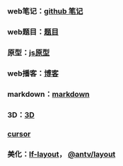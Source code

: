 ### web笔记：[github 笔记](https://github.com/sisterAn/blog?tab=readme-ov-file)
### web题目：[题目](https://vue3js.cn/interview/vue/permission.html#%E4%BA%8C%E3%80%81%E5%A6%82%E4%BD%95%E5%81%9A)
### 原型：[js原型](https://github.com/sisterAn/blog/issues/5)
### web播客：[博客](https://www.muyiy.cn/blog/1/1.1.html#%E6%89%A7%E8%A1%8C%E4%B8%8A%E4%B8%8B%E6%96%87%E7%9A%84%E7%B1%BB%E5%9E%8B)
### markdown：[markdown](https://github.com/Vanessa219/vditor)
### 3D：[3D](https://vr.3d66.com/)
### [cursor](https://github.com/yuaotian/go-cursor-help/blob/master/README_CN.md)
### 美化：[lf-layout](https://github.com/hongliangsam/layout-lf1.2.5/blob/main/src/components/beautifyElement/tools/dagre.ts)， [@antv/layout](https://github.com/hsole/layoutFlow)
